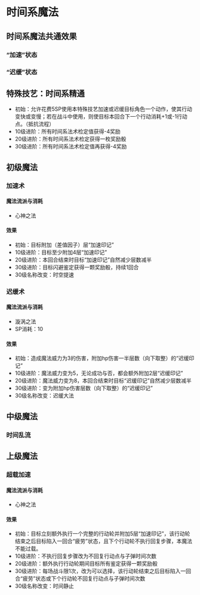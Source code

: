 # 时间系魔法

## 时间系魔法共通效果

### “加速”状态

### “迟缓”状态

## 特殊技艺：时间系精通

* 初始：允许花费5SP使用本特殊技艺加速或迟缓目标角色一个动作，使其行动变快或变慢；若在战斗中使用，则使目标本回合下一个行动消耗+1或-1行动点。（抵抗流程）
* 10级进阶：所有时间系法术检定值获得-4奖励
* 20级进阶：所有时间系法术检定获得一枚奖励骰
* 30级进阶：所有时间系法术检定值再获得-4奖励

## 初级魔法

### 加速术

#### 魔法流派与消耗

* 心神之法

#### 效果

* 初始：目标附加（差值因子）层“加速印记”
* 10级进阶：目标至少附加4层“加速印记”
* 20级进阶：本回合结束时目标“加速印记”自然减少层数减半
* 30级进阶：目标闪避鉴定获得一颗奖励骰，持续1回合
* 30级名称改变：时空提速

### 迟缓术

#### 魔法流派与消耗

* 漩涡之法
* SP消耗：10

#### 效果

* 初始：造成魔法威力为3的伤害，附加hp伤害一半层数（向下取整）的“迟缓印记”
* 10级进阶：魔法威力变为5，无论成功与否，都会额外附加2层“迟缓印记”
* 20级进阶：魔法威力变为8，本回合结束时目标“迟缓印记”自然减少层数减半
* 30级进阶：变为附加hp伤害层数（向下取整）的“迟缓印记”
* 30级名称改变：迟缓大法

## 中级魔法

### 时间乱流



## 上级魔法

### 超载加速

#### 魔法流派与消耗

* 心神之法

#### 效果

* 初始：目标立刻额外执行一个完整的行动轮并附加5层“加速印记”，该行动轮结束之后目标陷入一回合“疲劳”状态，且下个行动轮不执行回复步骤，本魔法不能过载。
* 10级进阶：不执行回复步骤改为不回复行动点与子弹时间次数
* 20级进阶：额外执行行动轮期间目标所有鉴定获得一颗奖励骰
* 30级进阶：每场战斗限1次，改为可以选择，该行动轮结束之后目标陷入一回合“疲劳”状态或下个行动轮不回复行动点与子弹时间次数
* 30级名称改变：时间静止